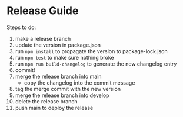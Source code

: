 # Release Guide

Steps to do:

1. make a release branch
2. update the version in package.json
3. run `npm install` to propagate the version to package-lock.json
4. run `npm test` to make sure nothing broke
5. run `npm run build-changelog` to generate the new changelog entry
6. commit!
7. merge the release branch into main
    * copy the changelog into the commit message
8. tag the merge commit with the new version
9. merge the release branch into develop
9. delete the release branch
10. push main to deploy the release
